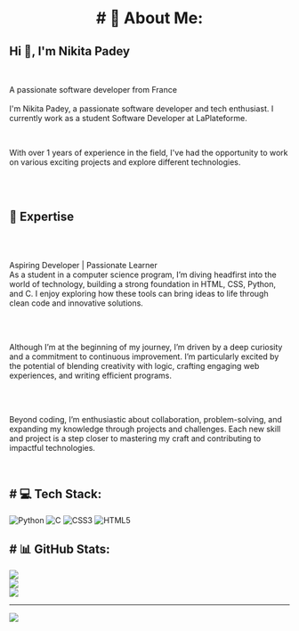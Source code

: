 <h1 align="center"># 💫 About Me:

<h2>Hi 👋, I'm Nikita Padey</h2><br>
  
<p>A passionate software developer from France<br><br>I'm Nikita Padey, a passionate software developer and tech enthusiast. I currently work as a student Software Developer at LaPlateforme.</p><br>
  
 <p>With over 1 years of experience in the field, I've had the opportunity to work on various exciting projects and explore different technologies.</p><br><br>
  
  <h2>🚀 Expertise </h2><br><br> 
  
<p>Aspiring Developer | Passionate Learner<br>As a student in a computer science program, I’m diving headfirst into the world of technology, building a strong foundation in HTML, CSS, Python, and C. I enjoy exploring how these tools can bring ideas to life through clean code and innovative solutions.</p><br><br>
  
<p>Although I’m at the beginning of my journey, I’m driven by a deep curiosity and a commitment to continuous improvement. I’m particularly excited by the potential of blending creativity with logic, crafting engaging web experiences, and writing efficient programs.</p><br><br>
  
<p>Beyond coding, I’m enthusiastic about collaboration, problem-solving, and expanding my knowledge through projects and challenges. Each new skill and project is a step closer to mastering my craft and contributing to impactful technologies.</p><br>


<h2># 💻 Tech Stack:</h2>

![Python](https://img.shields.io/badge/python-3670A0?style=for-the-badge&logo=python&logoColor=ffdd54) ![C](https://img.shields.io/badge/c-%2300599C.svg?style=for-the-badge&logo=c&logoColor=white) ![CSS3](https://img.shields.io/badge/css3-%231572B6.svg?style=for-the-badge&logo=css3&logoColor=white) ![HTML5](https://img.shields.io/badge/html5-%23E34F26.svg?style=for-the-badge&logo=html5&logoColor=white)

<h2># 📊 GitHub Stats:</h2>

![](https://github-readme-stats.vercel.app/api?username=nikita-padey&theme=dark&hide_border=false&include_all_commits=false&count_private=false)<br/>
![](https://github-readme-streak-stats.herokuapp.com/?user=nikita-padey&theme=dark&hide_border=false)<br/>
![](https://github-readme-stats.vercel.app/api/top-langs/?username=nikita-padey&theme=dark&hide_border=false&include_all_commits=false&count_private=false&layout=compact)

---
[![](https://visitcount.itsvg.in/api?id=nikita-padey&icon=0&color=0)](https://visitcount.itsvg.in)
